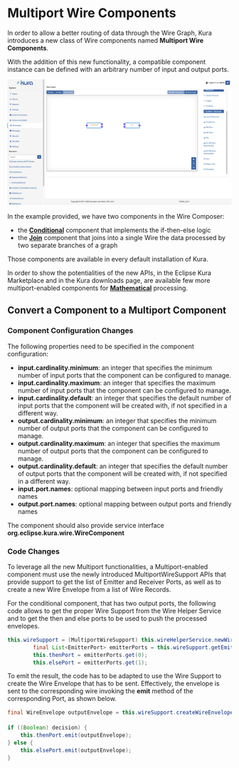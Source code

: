 # Multiport Wire Components

In order to allow a better routing of data through the Wire Graph, Kura introduces a new class of Wire components named **Multiport Wire Components**.

With the addition of this new functionality, a compatible component instance can be defined with an arbitrary number of input and output ports.

![Multiport Wire Components](./images/multiport-wire-components.png)

In the example provided, we have two components in the Wire Composer:

- the **[Conditional](conditional-component)** component that implements the if-then-else logic
- the **[Join](join-component)** component that joins into a single Wire the data processed by two separate branches of a graph

Those components are available in every default installation of Kura.

In order to show the potentialities of the new APIs, in the Eclipse Kura Marketplace and in the Kura downloads page, are available few more multiport-enabled components for **[Mathematical](link-TODO)** processing.



## Convert a Component to a Multiport Component

### Component Configuration Changes

The following properties need to be specified in the component configuration:

- **input.cardinality.minimum**: an integer that specifies the minimum number of input ports that the component can be configured to manage.
- **input.cardinality.maximum**: an integer that specifies the maximum number of input ports that the component can be configured to manage.
- **input.cardinality.default**: an integer that specifies the default number of input ports that the component will be created with, if not specified in a different way.
- **output.cardinality.minimum**: an integer that specifies the minimum number of output ports that the component can be configured to manage.
- **output.cardinality.maximum**: an integer that specifies the maximum number of output ports that the component can be configured to manage.
- **output.cardinality.default**: an integer that specifies the default number of output ports that the component will be created with, if not specified in a different way.
- **input.port.names**: optional mapping between input ports and friendly names
- **output.port.names**: optional mapping between output ports and friendly names

The component should also provide service interface **org.eclipse.kura.wire.WireComponent**

### Code Changes

To leverage all the new Multiport functionalities, a Multiport-enabled component must use the newly introduced MultiportWireSupport APIs that provide support to get the list of Emitter and Receiver Ports, as well as to create a new Wire Envelope from a list of Wire Records.

For the conditional component, that has two output ports, the following code allows to get the proper Wire Support from the Wire Helper Service and to get the then and else ports to be used to push the processed envelopes.

```java
this.wireSupport = (MultiportWireSupport) this.wireHelperService.newWireSupport(this);
        final List<EmitterPort> emitterPorts = this.wireSupport.getEmitterPorts();
        this.thenPort = emitterPorts.get(0);
        this.elsePort = emitterPorts.get(1);
```

To emit the result, the code has to be adapted to use the Wire Support to create the Wire Envelope that has to be sent. Effectively, the envelope is sent to the corresponding wire invoking the **emit** method of the corresponding Port, as shown below.

```java
final WireEnvelope outputEnvelope = this.wireSupport.createWireEnvelope(inputRecords);

if ((Boolean) decision) {
    this.thenPort.emit(outputEnvelope);
} else {
    this.elsePort.emit(outputEnvelope);
}
```